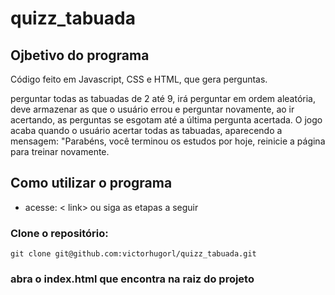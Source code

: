 # quizz_tabuada

## Ojbetivo do programa
Código feito em Javascript, CSS e HTML, que gera perguntas.

perguntar todas as tabuadas de 2 até 9, irá perguntar em ordem aleatória, deve armazenar as que o usuário errou e perguntar novamente, ao ir acertando, as perguntas se esgotam até a última pergunta acertada.
O jogo acaba quando o usuário acertar todas as tabuadas, aparecendo a mensagem: "Parabéns, você terminou os estudos por hoje, reinicie a página para treinar novamente.

## Como utilizar o programa
* acesse: < link> ou siga as etapas a seguir

### Clone o repositório:
```shell
git clone git@github.com:victorhugorl/quizz_tabuada.git
```
### abra o index.html que encontra na raiz do projeto

